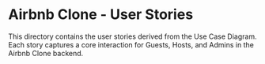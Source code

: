 # Airbnb Clone - User Stories

This directory contains the user stories derived from the Use Case Diagram. Each story captures a core interaction for Guests, Hosts, and Admins in the Airbnb Clone backend.
